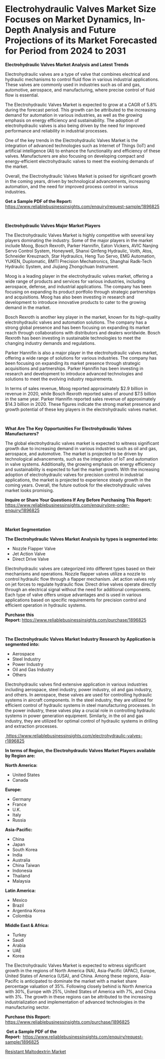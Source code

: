 <p><h1>Electrohydraulic Valves Market Size Focuses on Market Dynamics, In-Depth Analysis and Future Projections of its Market Forecasted for Period from 2024 to 2031</h1></p><p><strong>Electrohydraulic Valves Market Analysis and Latest Trends</strong></p>
<p><p>Electrohydraulic valves are a type of valve that combines electrical and hydraulic mechanisms to control fluid flow in various industrial applications. These valves are commonly used in industries such as oil and gas, automotive, aerospace, and manufacturing, where precise control of fluid flow is essential.</p><p>The Electrohydraulic Valves Market is expected to grow at a CAGR of 5.8% during the forecast period. This growth can be attributed to the increasing demand for automation in various industries, as well as the growing emphasis on energy efficiency and sustainability. The adoption of electrohydraulic valves is also being driven by the need for improved performance and reliability in industrial processes.</p><p>One of the key trends in the Electrohydraulic Valves Market is the integration of advanced technologies such as Internet of Things (IoT) and artificial intelligence (AI) to enhance the functionality and efficiency of these valves. Manufacturers are also focusing on developing compact and energy-efficient electrohydraulic valves to meet the evolving demands of the market.</p><p>Overall, the Electrohydraulic Valves Market is poised for significant growth in the coming years, driven by technological advancements, increasing automation, and the need for improved process control in various industries.</p></p>
<p><strong>Get a Sample PDF of the Report:&nbsp;</strong> <a href="https://www.reliablebusinessinsights.com/enquiry/request-sample/1896825">https://www.reliablebusinessinsights.com/enquiry/request-sample/1896825</a></p>
<p>&nbsp;</p>
<p><strong>Electrohydraulic Valves Major Market Players</strong></p>
<p><p>The Electrohydraulic Valves Market is highly competitive with several key players dominating the industry. Some of the major players in the market include Moog, Bosch Rexroth, Parker Hannifin, Eaton Vickers, AVIC Nanjing Servo Control System, Honeywell, Shanxi Qinfeng Hydraulic, Voith, Atos, Schneider Kreuznach, Star Hydraulics, Heng Tuo Servo, EMG Automation, YUKEN, Duplomatic, BMTI Precision Mechatronics, Shanghai Radk-Tech Hydraulic System, and Jiujiang Zhongchuan Instrument.</p><p>Moog is a leading player in the electrohydraulic valves market, offering a wide range of products and services for various industries, including aerospace, defense, and industrial applications. The company has been focusing on expanding its product portfolio through strategic partnerships and acquisitions. Moog has also been investing in research and development to introduce innovative products to cater to the growing demand in the market.</p><p>Bosch Rexroth is another key player in the market, known for its high-quality electrohydraulic valves and automation solutions. The company has a strong global presence and has been focusing on expanding its market reach through collaborations with distributors and dealers worldwide. Bosch Rexroth has been investing in sustainable technologies to meet the changing industry demands and regulations.</p><p>Parker Hannifin is also a major player in the electrohydraulic valves market, offering a wide range of solutions for various industries. The company has been focusing on expanding its market presence through strategic acquisitions and partnerships. Parker Hannifin has been investing in research and development to introduce advanced technologies and solutions to meet the evolving industry requirements.</p><p>In terms of sales revenue, Moog reported approximately $2.9 billion in revenue in 2020, while Bosch Rexroth reported sales of around $7.5 billion in the same year. Parker Hannifin reported sales revenue of approximately $14.3 billion in 2020. These figures indicate the strong market presence and growth potential of these key players in the electrohydraulic valves market.</p></p>
<p>&nbsp;</p>
<p><strong>What Are The Key Opportunities For Electrohydraulic Valves Manufacturers?</strong></p>
<p><p>The global electrohydraulic valves market is expected to witness significant growth due to increasing demand in various industries such as oil and gas, aerospace, and automotive. The market is projected to be driven by technological advancements, such as the integration of IoT and automation in valve systems. Additionally, the growing emphasis on energy efficiency and sustainability is expected to fuel the market growth. With the increasing adoption of electrohydraulic valves for precision control in industrial applications, the market is projected to experience steady growth in the coming years. Overall, the future outlook for the electrohydraulic valves market looks promising.</p></p>
<p><strong>Inquire or Share Your Questions If Any Before Purchasing This Report:</strong> <a href="https://www.reliablebusinessinsights.com/enquiry/pre-order-enquiry/1896825">https://www.reliablebusinessinsights.com/enquiry/pre-order-enquiry/1896825</a></p>
<p>&nbsp;</p>
<p><strong>Market Segmentation</strong></p>
<p><strong>The Electrohydraulic Valves Market Analysis by types is segmented into:</strong></p>
<p><ul><li>Nozzle Flapper Valve</li><li>Jet Action Valve</li><li>Direct Drive Valve</li></ul></p>
<p><p>Electrohydraulic valves are categorized into different types based on their mechanisms and operations. Nozzle flapper valves utilize a nozzle to control hydraulic flow through a flapper mechanism. Jet action valves rely on jet forces to regulate hydraulic flow. Direct drive valves operate directly through an electrical signal without the need for additional components. Each type of valve offers unique advantages and is used in various applications based on specific requirements for precision control and efficient operation in hydraulic systems.</p></p>
<p><strong>Purchase this Report:&nbsp;</strong><a href="https://www.reliablebusinessinsights.com/purchase/1896825">https://www.reliablebusinessinsights.com/purchase/1896825</a></p>
<p>&nbsp;</p>
<p><strong>The Electrohydraulic Valves Market Industry Research by Application is segmented into:</strong></p>
<p><ul><li>Aerospace</li><li>Steel Industry</li><li>Power Industry</li><li>Oil and Gas Industry</li><li>Others</li></ul></p>
<p><p>Electrohydraulic valves find extensive application in various industries including aerospace, steel industry, power industry, oil and gas industry, and others. In aerospace, these valves are used for controlling hydraulic systems in aircraft components. In the steel industry, they are utilized for efficient control of hydraulic systems in steel manufacturing processes. In the power industry, these valves play a crucial role in controlling hydraulic systems in power generation equipment. Similarly, in the oil and gas industry, they are utilized for optimal control of hydraulic systems in drilling and extraction processes.</p></p>
<p><a href="https://www.reliablebusinessinsights.com/electrohydraulic-valves-r1896825">&nbsp;https://www.reliablebusinessinsights.com/electrohydraulic-valves-r1896825</a></p>
<p><strong>In terms of Region, the Electrohydraulic Valves Market Players available by Region are:</strong></p>
<p>
    <p> <strong> North America: </strong>
        <ul>
            <li>United States</li>
            <li>Canada</li>
        </ul>
        </p> 
    <p> <strong> Europe: </strong>
        <ul>
            <li>Germany</li>
            <li>France</li>
            <li>U.K.</li>
            <li>Italy</li>
            <li>Russia</li>
        </ul>
        </p> 
    <p> <strong> Asia-Pacific: </strong>
        <ul>
            <li>China</li>
            <li>Japan</li>
            <li>South Korea</li>
            <li>India</li>
            <li>Australia</li>
            <li>China Taiwan</li>
            <li>Indonesia</li>
            <li>Thailand</li>
            <li>Malaysia</li>
        </ul>
        </p> 
    <p> <strong> Latin America: </strong>
        <ul>
            <li>Mexico</li>
            <li>Brazil</li>
            <li>Argentina Korea</li>
            <li>Colombia</li>
        </ul>
        </p> 
    <p> <strong> Middle East & Africa: </strong>
        <ul>
            <li>Turkey</li>
            <li>Saudi</li>
            <li>Arabia</li>
            <li>UAE</li>
            <li>Korea</li>
        </ul>
    </p>
    </p>
<p><p>The Electrohydraulic Valves Market is expected to witness significant growth in the regions of North America (NA), Asia-Pacific (APAC), Europe, United States of America (USA), and China. Among these regions, Asia-Pacific is anticipated to dominate the market with a market share percentage valuation of 35%. Following closely behind is North America with 30%, Europe with 25%, United States of America with 7%, and China with 3%. The growth in these regions can be attributed to the increasing industrialization and implementation of advanced technologies in the manufacturing sector.</p></p>
<p><strong>Purchase this Report: </strong><a href="https://www.reliablebusinessinsights.com/purchase/1896825">https://www.reliablebusinessinsights.com/purchase/1896825</a></p>
<p>&nbsp;<strong>Get a Sample PDF of the Report:&nbsp;&nbsp;</strong><a href="https://www.reliablebusinessinsights.com/enquiry/request-sample/1896825">https://www.reliablebusinessinsights.com/enquiry/request-sample/1896825</a></p>
<p><strong></strong></p>
<p><p><a href="https://github.com/lukmanduiky01/Market-Research-Report-List-1/blob/main/resistant-maltodextrin-market.md">Resistant Maltodextrin Market</a></p></p>